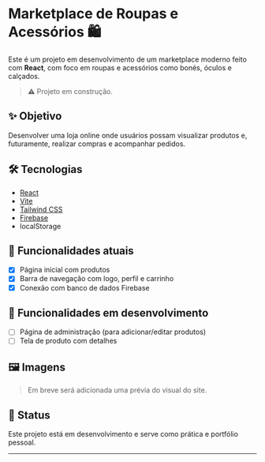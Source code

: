 # Marketplace de Roupas e Acessórios 🛍️

Este é um projeto em desenvolvimento de um marketplace moderno feito com **React**, com foco em roupas e acessórios como bonés, óculos e calçados.

> ⚠️ Projeto em construção.

## ✨ Objetivo

Desenvolver uma loja online onde usuários possam visualizar produtos e, futuramente, realizar compras e acompanhar pedidos.

## 🛠️ Tecnologias

- [React](https://reactjs.org/)
- [Vite](https://vitejs.dev/)
- [Tailwind CSS](https://tailwindcss.com/)
- [Firebase](https://firebase.google.com/)
- localStorage

## 📌 Funcionalidades atuais

- [x] Página inicial com produtos
- [x] Barra de navegação com logo, perfil e carrinho
- [x] Conexão com banco de dados Firebase

## 🚧 Funcionalidades em desenvolvimento

- [ ] Página de administração (para adicionar/editar produtos)
- [ ] Tela de produto com detalhes

## 🖼️ Imagens

> Em breve será adicionada uma prévia do visual do site.

## 📌 Status

Este projeto está em desenvolvimento e serve como prática e portfólio pessoal.

---

